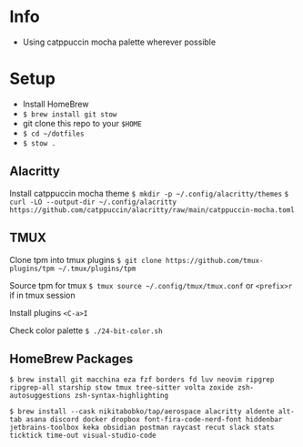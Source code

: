 # Info

- Using catppuccin mocha palette wherever possible

# Setup

- Install HomeBrew
- `$ brew install git stow`
- git clone this repo to your `$HOME`
- `$ cd ~/dotfiles`
- `$ stow .`

## Alacritty

Install catppuccin mocha theme
`$ mkdir -p ~/.config/alacritty/themes`
`$ curl -LO --output-dir ~/.config/alacritty https://github.com/catppuccin/alacritty/raw/main/catppuccin-mocha.toml`

## TMUX

Clone tpm into tmux plugins
`$ git clone https://github.com/tmux-plugins/tpm ~/.tmux/plugins/tpm`

Source tpm for tmux
`$ tmux source ~/.config/tmux/tmux.conf` or `<prefix>r` if in tmux session

Install plugins
`<C-a>I`

Check color palette
`$ ./24-bit-color.sh`

## HomeBrew Packages

`$ brew install git macchina eza fzf borders fd luv neovim ripgrep ripgrep-all starship stow tmux tree-sitter volta zoxide zsh-autosuggestions zsh-syntax-highlighting`

`$ brew install --cask nikitabobko/tap/aerospace alacritty aldente alt-tab asana discord docker dropbox font-fira-code-nerd-font hiddenbar jetbrains-toolbox keka obsidian postman raycast recut slack stats ticktick time-out visual-studio-code`
